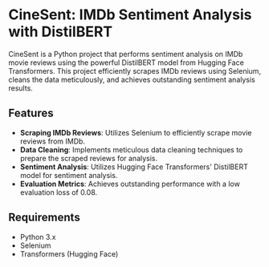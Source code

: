 # CineSent: IMDb Sentiment Analysis with DistilBERT

CineSent is a Python project that performs sentiment analysis on IMDb movie reviews using the powerful DistilBERT model from Hugging Face Transformers. This project efficiently scrapes IMDb reviews using Selenium, cleans the data meticulously, and achieves outstanding sentiment analysis results.

## Features
- **Scraping IMDb Reviews**: Utilizes Selenium to efficiently scrape movie reviews from IMDb.
- **Data Cleaning**: Implements meticulous data cleaning techniques to prepare the scraped reviews for analysis.
- **Sentiment Analysis**: Utilizes Hugging Face Transformers' DistilBERT model for sentiment analysis.
- **Evaluation Metrics**: Achieves outstanding performance with a low evaluation loss of 0.08.

## Requirements
- Python 3.x
- Selenium
- Transformers (Hugging Face)
